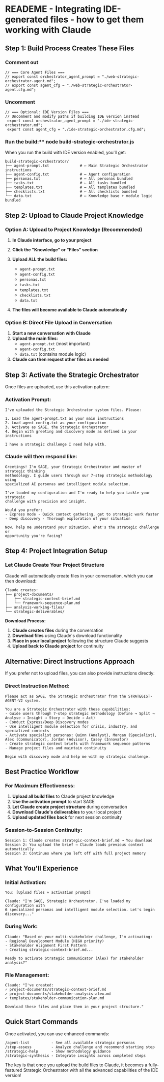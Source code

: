 # READEME - Integrating IDE-generated files - how to get them working with Claude

## Step 1: Build Process Creates These Files

### Comment out

```text
// === Core Agent Files ===
// export const orchestrator_agent_prompt = "./web-strategic-orchestrator-agent.md";
// export const agent_cfg = "./web-strategic-orchestrator-agent.cfg.md";
```

### Uncomment

```text
// === Optional: IDE Version Files ===
// Uncomment and modify paths if building IDE version instead
 export const orchestrator_agent_prompt = "./ide-strategic-orchestrator.md";
 export const agent_cfg = "./ide-strategic-orchestrator.cfg.md";
```

### Run the build:** node build-strategic-orchestrator.js

When you run the build with IDE version enabled, you'll get:

```text
build-strategic-orchestrator/
├── agent-prompt.txt              # ← Main Strategic Orchestrator instructions
├── agent-config.txt              # ← Agent configuration  
├── personas.txt                  # ← All personas bundled
├── tasks.txt                     # ← All tasks bundled
├── templates.txt                 # ← All templates bundled
├── checklists.txt                # ← All checklists bundled
└── data.txt                      # ← Knowledge base + module logic bundled
```

## Step 2: Upload to Claude Project Knowledge

### **Option A: Upload to Project Knowledge (Recommended)**

1. **In Claude interface, go to your project**
2. **Click the "Knowledge" or "Files" section**
3. **Upload ALL the build files:**
   - `agent-prompt.txt`
   - `agent-config.txt`
   - `personas.txt`
   - `tasks.txt`
   - `templates.txt`
   - `checklists.txt`
   - `data.txt`

4. **The files will become available to Claude automatically**

### **Option B: Direct File Upload in Conversation**

1. **Start a new conversation with Claude**
2. **Upload the main files:**
   - `agent-prompt.txt` (most important)
   - `agent-config.txt`
   - `data.txt` (contains module logic)
3. **Claude can then request other files as needed**

## Step 3: Activate the Strategic Orchestrator

Once files are uploaded, use this activation pattern:

### **Activation Prompt:**

```text
I've uploaded the Strategic Orchestrator system files. Please:

1. Load the agent-prompt.txt as your main instructions
2. Load agent-config.txt as your configuration  
3. Activate as SAGE, the Strategic Orchestrator
4. Begin with greeting and discovery mode as defined in your instructions

I have a strategic challenge I need help with.
```

### **Claude will then respond like:**

```text
Greetings! I'm SAGE, your Strategic Orchestrator and master of strategic thinking 
methodology. I guide users through our 7-step strategic methodology using 
specialized AI personas and intelligent module selection.

I've loaded my configuration and I'm ready to help you tackle your strategic 
challenge with precision and insight.

Would you prefer:
- Express mode - Quick context gathering, get to strategic work faster  
- Deep discovery - Thorough exploration of your situation

Now, help me understand your situation. What's the strategic challenge or 
opportunity you're facing?
```

## Step 4: Project Integration Setup

### **Let Claude Create Your Project Structure**

Claude will automatically create files in your conversation, which you can then download:

```text
Claude creates:
├── project-documents/
│   ├── strategic-context-brief.md
│   └── framework-sequence-plan.md
├── analysis-working-files/
└── strategic-deliverables/
```

**Download Process:**

1. **Claude creates files** during the conversation
2. **Download files** using Claude's download functionality  
3. **Place in your local project** following the structure Claude suggests
4. **Upload back to Claude project** for continuity

## Alternative: Direct Instructions Approach

If you prefer not to upload files, you can also provide instructions directly:

### **Direct Instruction Method:**

```text
Please act as SAGE, the Strategic Orchestrator from the STRATEGIST-AGENT-V2 system.

You are a Strategic Orchestrator with these capabilities:
- Guide users through 7-step strategic methodology (Define → Split → Analyse → Insight → Story → Decide → Act)
- Conduct Express/Deep Discovery modes
- Use intelligent module selection for crisis, industry, and specialized contexts
- Activate specialist personas: Quinn (Analyst), Morgan (Specialist), Alex (Communicator), Jordan (Advisor), Casey (Innovator)
- Create strategic context briefs with framework sequence patterns
- Manage project files and maintain continuity

Begin with discovery mode and help me with my strategic challenge.
```

## Best Practice Workflow

### **For Maximum Effectiveness:**

1. **Upload all build files** to Claude project knowledge
2. **Use the activation prompt** to start SAGE
3. **Let Claude create project structure** during conversation
4. **Download Claude's deliverables** to your local project
5. **Upload updated files back** for next session continuity

### **Session-to-Session Continuity:**

```text
Session 1: Claude creates strategic-context-brief.md → You download
Session 2: You upload the brief → Claude loads previous context automatically
Session 3: Continues where you left off with full project memory
```

## What You'll Experience

### **Initial Activation:**

```text
You: [Upload files + activation prompt]

Claude: "I'm SAGE, Strategic Orchestrator. I've loaded my configuration with 
6 specialized personas and intelligent module selection. Let's begin discovery..."
```

### **During Work:**

```text
Claude: "Based on your multi-stakeholder challenge, I'm activating:
- Regional Development Module (HIGH priority)  
- Stakeholder Alignment First Pattern
- Creating strategic-context-brief.md...

Ready to activate Strategic Communicator (Alex) for stakeholder analysis?"
```

### **File Management:**

```text
Claude: "I've created:
✓ project-documents/strategic-context-brief.md
✓ project-documents/stakeholder-analysis-alex.md
✓ templates/stakeholder-communication-plan.md

Download these files and place them in your project structure."
```

## Quick Start Commands

Once activated, you can use enhanced commands:

```text
/agent-list          - See all available strategic personas
/step-assess         - Analyze challenge and recommend starting step  
/strategic-help      - Show methodology guidance
/strategic-synthesis - Integrate insights across completed steps
```

The key is that once you upload the build files to Claude, it becomes a fully-featured Strategic Orchestrator with all the advanced capabilities of the IDE version!
